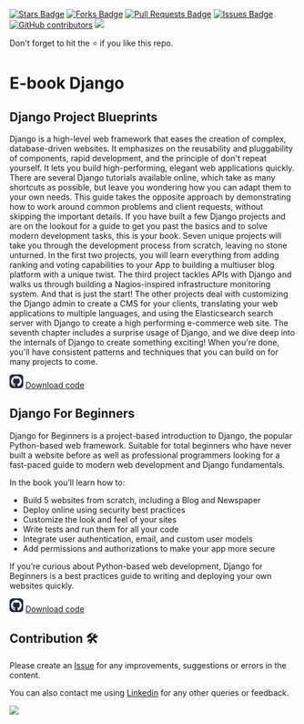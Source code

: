 <a href="https://github.com/drshahizan/learn-django/stargazers"><img src="https://img.shields.io/github/stars/drshahizan/learn-django" alt="Stars Badge"/></a>
<a href="https://github.com/drshahizan/learn-django/network/members"><img src="https://img.shields.io/github/forks/drshahizan/learn-django" alt="Forks Badge"/></a>
<a href="https://github.com/drshahizan/learn-django/pulls"><img src="https://img.shields.io/github/issues-pr/drshahizan/learn-django" alt="Pull Requests Badge"/></a>
<a href="https://github.com/drshahizan/learn-django/issues"><img src="https://img.shields.io/github/issues/drshahizan/learn-django" alt="Issues Badge"/></a>
<a href="https://github.com/drshahizan/learn-django/graphs/contributors"><img alt="GitHub contributors" src="https://img.shields.io/github/contributors/drshahizan/learn-django?color=2b9348"></a>
![](https://visitor-badge.glitch.me/badge?page_id=drshahizan/learn-django)

Don't forget to hit the :star: if you like this repo.

# E-book Django

## Django Project Blueprints

Django is a high-level web framework that eases the creation of complex, database-driven websites. It emphasizes on the reusability and pluggability of components, rapid development, and the principle of don't repeat yourself. It lets you build high-performing, elegant web applications quickly. There are several Django tutorials available online, which take as many shortcuts as possible, but leave you wondering how you can adapt them to your own needs. This guide takes the opposite approach by demonstrating how to work around common problems and client requests, without skipping the important details. If you have built a few Django projects and are on the lookout for a guide to get you past the basics and to solve modern development tasks, this is your book. Seven unique projects will take you through the development process from scratch, leaving no stone unturned. In the first two projects, you will learn everything from adding ranking and voting capabilities to your App to building a multiuser blog platform with a unique twist. The third project tackles APIs with Django and walks us through building a Nagios-inspired infrastructure monitoring system. And that is just the start! The other projects deal with customizing the Django admin to create a CMS for your clients, translating your web applications to multiple languages, and using the Elasticsearch search server with Django to create a high performing e-commerce web site. The seventh chapter includes a surprise usage of Django, and we dive deep into the internals of Django to create something exciting! When you're done, you'll have consistent patterns and techniques that you can build on for many projects to come.

<img src="https://github.com/tandpfun/skill-icons/blob/main/icons/Github-Dark.svg" width="24"> [Download code](https://github.com/packtpublishing/django-projects-blueprints)

## Django For Beginners

Django for Beginners is a project-based introduction to Django, the popular Python-based web framework. Suitable for total beginners who have never built a website before as well as professional programmers looking for a fast-paced guide to modern web development and Django fundamentals.

In the book you’ll learn how to:

- Build 5 websites from scratch, including a Blog and Newspaper
- Deploy online using security best practices
- Customize the look and feel of your sites
- Write tests and run them for all your code
- Integrate user authentication, email, and custom user models
- Add permissions and authorizations to make your app more secure

If you’re curious about Python-based web development, Django for Beginners is a best practices guide to writing and deploying your own websites quickly.

<img src="https://github.com/tandpfun/skill-icons/blob/main/icons/Github-Dark.svg" width="24"> [Download code](https://github.com/wsvincent/djangoforbeginners)


## Contribution 🛠️
Please create an [Issue](https://github.com/drshahizan/learn-django/issues) for any improvements, suggestions or errors in the content.

You can also contact me using [Linkedin](https://www.linkedin.com/in/drshahizan/) for any other queries or feedback.

![](https://visitor-badge.glitch.me/badge?page_id=drshahizan)

